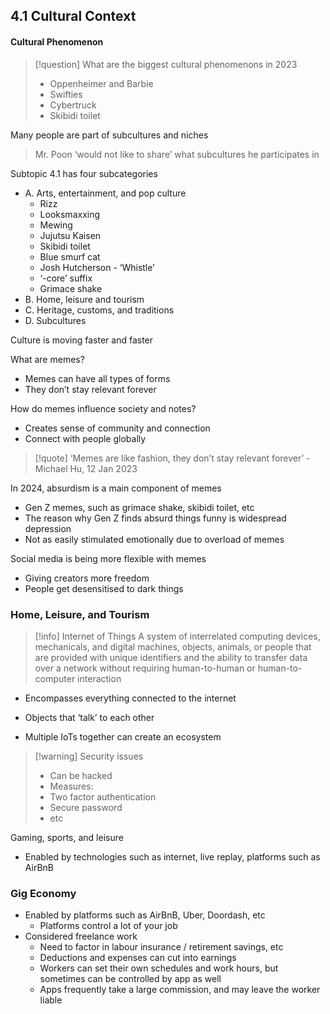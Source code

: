 
## 4.1 Cultural Context

#### Cultural Phenomenon

>[!question] What are the biggest cultural phenomenons in 2023
>- Oppenheimer and Barbie
>- Swifties
>- Cybertruck
>- Skibidi toilet


Many people are part of subcultures and niches

> Mr. Poon ‘would not like to share’ what subcultures he participates in

Subtopic 4.1 has four subcategories
- A. Arts, entertainment, and pop culture
	- Rizz
	- Looksmaxxing
	- Mewing
	- Jujutsu Kaisen
	- Skibidi toilet
	- Blue smurf cat
	- Josh Hutcherson - ‘Whistle’
	- ‘-core’ suffix
	- Grimace shake
- B. Home, leisure and tourism
- C. Heritage, customs, and traditions
- D. Subcultures

Culture is moving faster and faster 

What are memes?
- Memes can have all types of forms
- They don’t stay relevant forever

How do memes influence society and notes?
- Creates sense of community and connection
- Connect with people globally

>[!quote]
>‘Memes are like fashion, they don’t stay relevant forever’ -Michael Hu, 12 Jan 2023

In 2024, absurdism is a main component of memes
- Gen Z memes, such as grimace shake, skibidi toilet, etc
- The reason why Gen Z finds absurd things funny is widespread depression
- Not as easily stimulated emotionally due to overload of memes

Social media is being more flexible with memes
- Giving creators more freedom
- People get desensitised to dark things

### Home, Leisure, and Tourism


>[!info] Internet of Things
>A system of interrelated computing devices, mechanicals, and digital machines, objects, animals, or people that are provided with unique identifiers and the ability to transfer data over a network without requiring human-to-human or human-to-computer interaction

- Encompasses everything connected to the internet
- Objects that ‘talk’ to each other




- Multiple IoTs together can create an ecosystem

>[!warning] Security issues
>- Can be hacked  
>- Measures: 
>- Two factor authentication
>- Secure password 
>- etc


Gaming, sports, and leisure
- Enabled by technologies such as internet, live replay, platforms such as AirBnB

### Gig Economy

- Enabled by platforms such as AirBnB, Uber, Doordash, etc
	- Platforms control a lot of your job
- Considered freelance work
	- Need to factor in labour insurance / retirement savings, etc
	- Deductions and expenses can cut into earnings
	- Workers can set their own schedules and work hours, but sometimes can be controlled by app as well
	- Apps frequently take a large commission, and may leave the worker liable